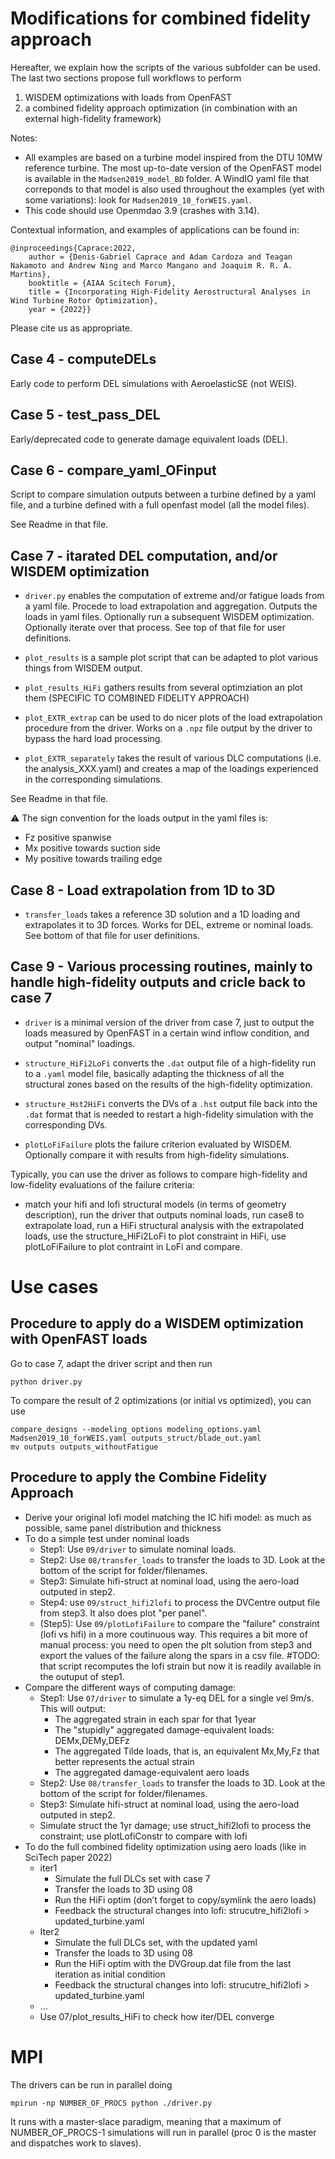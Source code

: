 
# Modifications for combined fidelity approach

Hereafter, we explain how the scripts of the various subfolder can be used. The last two sections propose full workflows to perform 
1. WISDEM optimizations with loads from OpenFAST
2. a combined fidelity approach optimization (in combination with an external high-fidelity framework)

Notes:
- All examples are based on a turbine model inspired from the DTU 10MW reference turbine. The most up-to-date version of the OpenFAST model is available in the `Madsen2019_model_BD` folder. A WindIO yaml file that correponds to that model is also used throughout the examples (yet with some variations): look for `Madsen2019_10_forWEIS.yaml`.
- This code should use Openmdao 3.9 (crashes with 3.14).


Contextual information, and examples of applications can be found in:
```
@inproceedings{Caprace:2022,
	author = {Denis-Gabriel Caprace and Adam Cardoza and Teagan Nakamoto and Andrew Ning and Marco Mangano and Joaquim R. R. A. Martins},
	booktitle = {AIAA Scitech Forum},
	title = {Incorporating High-Fidelity Aerostructural Analyses in Wind Turbine Rotor Optimization},
	year = {2022}}
```
Please cite us as appropriate.

## Case 4 - computeDELs

Early code to perform DEL simulations with AeroelasticSE (not WEIS).

## Case 5 - test_pass_DEL 

Early/deprecated code to generate damage equivalent loads (DEL).

## Case 6 - compare_yaml_OFinput

Script to compare simulation outputs between a turbine defined by a yaml file, and a turbine defined with a full openfast model (all the model files).

See Readme in that file.  

## Case 7 - itarated DEL computation, and/or WISDEM optimization

- `driver.py`  enables the computation of extreme and/or fatigue loads from a yaml file. Procede to load extrapolation and aggregation. Outputs the loads in yaml files. Optionally run a subsequent WISDEM optimization. Optionally iterate over that process.  See top of that file for user definitions.

- `plot_results` is a sample plot script that can be adapted to plot various things from WISDEM output.

- `plot_results_HiFi` gathers results from several optimziation an plot them (SPECIFIC TO COMBINED FIDELITY APPROACH)

- `plot_EXTR_extrap`  can be used to do nicer plots of the load extrapolation procedure from the driver. Works on a `.npz` file output by the driver to bypass the hard load processing.

- `plot_EXTR_separately`  takes the result of various DLC computations (i.e. the analysis_XXX.yaml) and creates a map of the loadings experienced in the corresponding simulations. 

See Readme in that file.  

:warning:  The sign convention for the loads output in the yaml files is:
  - Fz positive spanwise
  - Mx positive towards suction side
  - My positive towards trailing edge


## Case 8 - Load extrapolation from 1D to 3D

- `transfer_loads` takes a reference 3D solution and a 1D loading and extrapolates it to 3D forces. Works for DEL, extreme or nominal loads. See bottom of that file for user definitions. 


## Case 9 - Various processing routines, mainly to handle high-fidelity outputs and cricle back to case 7

- `driver` is a minimal version of the driver from case 7, just to output the loads measured by OpenFAST in a certain wind inflow condition, and output "nominal" loadings.

- `structure_HiFi2LoFi`  converts the `.dat` output file of a high-fidelity run to a `.yaml` model file, basically adapting the thickness of all the structural zones based on  the results of the high-fidelity optimization. 

- `structure_Hst2HiFi`  converts the DVs of a `.hst` output file back into the `.dat` format that is needed to restart a high-fidelity simulation with the corresponding DVs.

- `plotLoFiFailure` plots the failure criterion evaluated by WISDEM. Optionally compare it with results from high-fidelity simulations.


Typically, you can use the driver as follows to compare high-fidelity and low-fidelity evaluations of the failure criteria:
- match your hifi and lofi structural models (in terms of geometry description), run the driver that outputs nominal loads, run case8 to extrapolate load, run a HiFi structural analysis with the extrapolated loads, use the structure_HiFi2LoFi to plot constraint in HiFi, use plotLoFiFailure to plot contraint in LoFi and compare.


# Use cases

## Procedure to apply do a WISDEM optimization with OpenFAST loads


Go to case 7, adapt the driver script and then run
```
python driver.py
```


To compare the result of 2 optimizations (or initial vs optimized), you can use
```
compare_designs --modeling_options modeling_options.yaml Madsen2019_10_forWEIS.yaml outputs_struct/blade_out.yaml
mv outputs outputs_withoutFatigue
```



## Procedure to apply the Combine Fidelity Approach

- Derive your original lofi model matching the IC hifi model: as much as possible, same panel distribution and thickness
- To do a simple test under nominal loads
    - Step1: Use `09/driver` to simulate nominal loads.
    - Step2: Use `08/transfer_loads` to transfer the loads to 3D. Look at the bottom of the script for folder/filenames.
    - Step3: Simulate hifi-struct at nominal load, using the aero-load outputed in step2.
    - Step4: use `09/struct_hifi2lofi` to process the DVCentre output file from step3. It also does plot "per panel". 
    - (Step5): Use `09/plotLofiFailure` to compare the "failure" constraint (lofi vs hifi) in a more coutinuous way. This requires a bit more of manual process: you need to open the plt solution from step3 and export the values of the failure along the spars in a csv file. #TODO: that script recomputes the lofi strain but now it is readily available in the outuput of step1.
- Compare the different ways of computing damage:
    - Step1: Use `07/driver` to simulate a 1y-eq DEL for a single vel 9m/s. This will output:
      - The aggregated strain in each spar for that 1year
      - The "stupidly" aggregated damage-equivalent loads: DEMx,DEMy,DEFz
      - The aggregated Tilde loads, that is, an equivalent Mx,My,Fz that better represents the actual strain
      - The aggregated damage-equivalent aero loads
    - Step2: Use `08/transfer_loads` to transfer the loads to 3D. Look at the bottom of the script for folder/filenames.
    - Step3: Simulate hifi-struct at nominal load, using the aero-load outputed in step2.
    - Simulate struct the 1yr damage; use struct_hifi2lofi to process the constraint; use plotLofiConstr to compare with lofi
- To do the full combined fidelity optimization using aero loads (like in SciTech paper 2022)
    - iter1
        - Simulate the full DLCs set with case 7
        - Transfer the loads to 3D using 08
        - Run the HiFi optim (don’t forget to copy/symlink the aero loads)
        - Feedback the structural changes into lofi: strucutre_hifi2lofi > updated_turbine.yaml
    - Iter2
        - Simulate the full DLCs set, with the updated yaml
        - Transfer the loads to 3D using 08
        - Run the HiFi optim with the DVGroup.dat file from the last iteration as initial condition
        - Feedback the structural changes into lofi: strucutre_hifi2lofi > updated_turbine.yaml
    - ...
    - Use 07/plot_results_HiFi to check how iter/DEL converge


# MPI

The drivers can be run in parallel doing 
```
mpirun -np NUMBER_OF_PROCS python ./driver.py    
```

It runs with a master-slace paradigm, meaning that a maximum of NUMBER_OF_PROCS-1 simulations will run in parallel (proc 0 is the master and dispatches work to slaves).